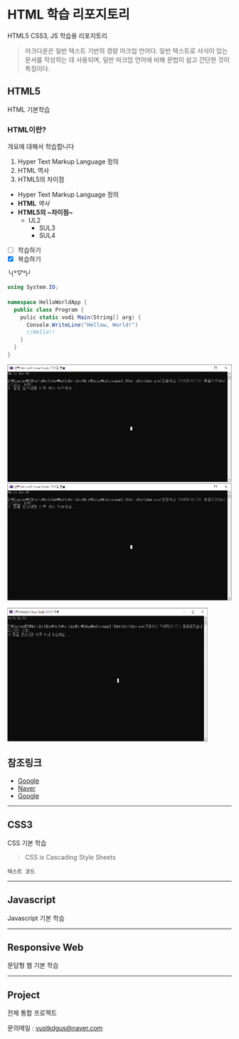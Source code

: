 # HTML 학습 리포지토리
HTML5 CSS3, JS 학습용 리포지토리

>마크다운은 일반 텍스트 기반의 경량 마크업 언어다. 일반 텍스트로 서식이 있는 문서를 작성하는 데 사용되며, 일반 마크업 언어에 비해 문법이 쉽고 간단한 것이 특징이다.
## HTML5
HTML 기본학습

### HTML이란?
개요에 대해서 학습합니다 
1. Hyper Text Markup Language 정의
2. HTML 역사
3. HTML5의 차이점

- Hyper Text Markup Language 정의
- __HTML__ _역사_
- **HTML5의 ~차이점~**
  - UL2
    - SUL3
    - SUL4


* [ ] 학습하기
* [x] 복습하기

╰(*°▽°*)╯

```csharp
using System.IO;

namespace HelloWorldApp {
  public class Program {
    pulic static vodi Main(String[] arg) {
      Console.WriteLine("Hellow, World!")
      //Hello!!
    }
  }
}
```

![실행결과](https://github.com/vustkdgus/StudyHtml/blob/main/ref_images/console_result.png "절대경로")
![실행결과](ref_images/console_result.png "상대경로")

<img src="/ref_images/console_result.png" width="450px" height="300px" title="절대경로" alt="실행결과"></img>

참조링크
-------------

- [Google](https://google.com, "google로 이동")
- [Naver](https://naver.com)
- [Google](https://google.com, "google link")

-------------------

## CSS3
CSS 기본 학습

>CSS is Cascading Style Sheets

`테스트 코드`

-------------------

## Javascript
Javascript 기본 학습

-------------------

## Responsive Web
문답형 웹 기본 학습

------------------

## Project
전체 통합 프로젝트

문의메일 : <vustkdgus@naver.com>
